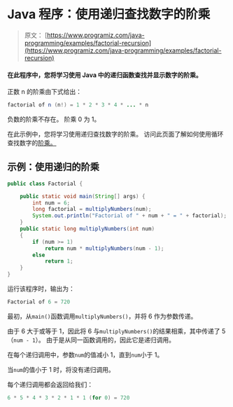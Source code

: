 # Java 程序：使用递归查找数字的阶乘

> 原文： [https://www.programiz.com/java-programming/examples/factorial-recursion](https://www.programiz.com/java-programming/examples/factorial-recursion)

#### 在此程序中，您将学习使用 Java 中的递归函数查找并显示数字的阶乘。

正数 n 的阶乘由下式给出：

```java
factorial of n (n!) = 1 * 2 * 3 * 4 * ... * n
```

负数的阶乘不存在。 阶乘 0 为 1。

在此示例中，您将学习使用递归查找数字的阶乘。 访问此页面了解如何使用循环查找数字的[阶乘。](/java-programming/examples/factorial "Java program to calculate factorial using loop")

## 示例：使用递归的阶乘

```java
public class Factorial {

    public static void main(String[] args) {
        int num = 6;
        long factorial = multiplyNumbers(num);
        System.out.println("Factorial of " + num + " = " + factorial);
    }
    public static long multiplyNumbers(int num)
    {
        if (num >= 1)
            return num * multiplyNumbers(num - 1);
        else
            return 1;
    }
}
```

运行该程序时，输出为：

```java
Factorial of 6 = 720
```

最初，从`main()`函数调用`multiplyNumbers()`，并将 6 作为参数传递。

由于 6 大于或等于 1，因此将 6 与`multiplyNumbers()`的结果相乘，其中传递了 5（`num - 1`）。 由于是从同一函数调用的，因此它是递归调用。

在每个递归调用中，参数`num`的值减小 1，直到`num`小于 1。

当`num`的值小于 1 时，将没有递归调用。

每个递归调用都会返回给我们：

```java
6 * 5 * 4 * 3 * 2 * 1 * 1 (for 0) = 720
```